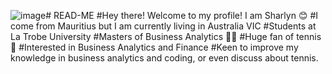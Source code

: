![image](https://github.com/user-attachments/assets/a6a8894a-ad28-456e-bc2b-362d5d3072aa)# READ-ME
#Hey there! Welcome to my profile! I am Sharlyn 😊
#I come from Mauritius but I am currently living in Australia VIC 
#Students at La Trobe University
#Masters of Business Analytics 👩‍🎓
#Huge fan of tennis 🎾
#Interested in Business Analytics and Finance
#Keen to improve my knowledge in business analytics and coding, or even discuss about tennis. 
